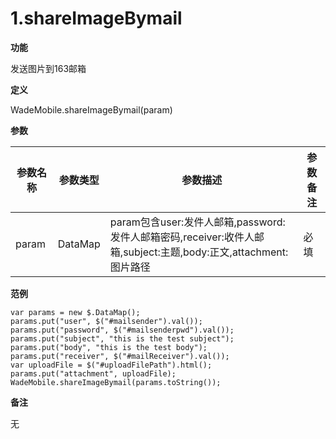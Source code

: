 # 1.shareImageBymail

**功能**

发送图片到163邮箱



**定义**

WadeMobile.shareImageBymail(param)



**参数**

| 参数名称 | 参数类型 | 参数描述          | 参数备注 |
|---------|--------|------------------|---------|
|  param  |DataMap | param包含user:发件人邮箱,password:发件人邮箱密码,receiver:收件人邮箱,subject:主题,body:正文,attachment:图片路径| 必填 |



**范例**

```
var params = new $.DataMap();
params.put("user", $("#mailsender").val());
params.put("password", $("#mailsenderpwd").val());
params.put("subject", "this is the test subject");
params.put("body", "this is the test body");
params.put("receiver", $("#mailReceiver").val());
var uploadFile = $("#uploadFilePath").html();
params.put("attachment", uploadFile);
WadeMobile.shareImageBymail(params.toString());
```



**备注**

无